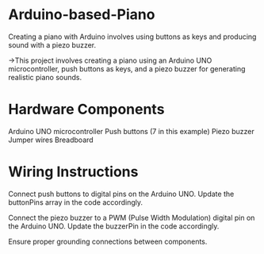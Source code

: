 # Arduino-based-Piano
Creating a piano with Arduino involves using buttons as keys and producing sound with a piezo buzzer.

->This project involves creating a piano using an Arduino UNO microcontroller, push buttons as keys, and a piezo buzzer for generating realistic piano sounds.

# Hardware Components
Arduino UNO microcontroller
Push buttons (7 in this example)
Piezo buzzer
Jumper wires
Breadboard
# Wiring Instructions
Connect push buttons to digital pins on the Arduino UNO. Update the buttonPins array in the code accordingly.

Connect the piezo buzzer to a PWM (Pulse Width Modulation) digital pin on the Arduino UNO. Update the buzzerPin in the code accordingly.

Ensure proper grounding connections between components.
